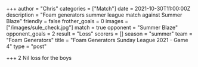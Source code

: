 +++
author = "Chris"
categories = ["Match"]
date = 2021-10-30T11:00:00Z
description = "Foam generators summer league match against Summer Blaze"
friendly = false
frother_goals = 0
images = ["/images/sule_check.jpg"]
match = true
opponent = "Summer Blaze"
opponent_goals = 2
result = "Loss"
scorers = []
season = "summer"
team = "Foam Generators"
title = "Foam Generators Sunday League 2021 - Game 4"
type = "post"

+++
2 Nil loss for the boys